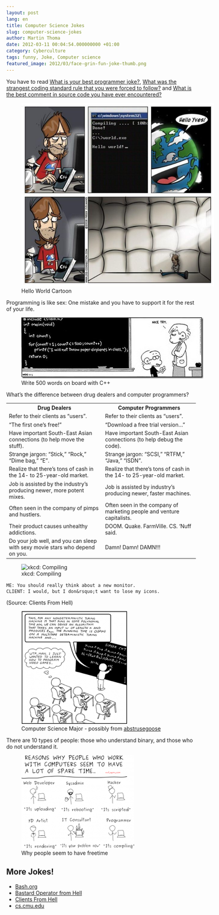 ```yaml
---
layout: post
lang: en
title: Computer Science Jokes
slug: computer-science-jokes
author: Martin Thoma
date: 2012-03-11 00:04:54.000000000 +01:00
category: Cyberculture
tags: funny, Joke, Computer science
featured_image: 2012/03/face-grin-fun-joke-thumb.png
---
```

<div class="info">You have to read <a href="http://stackoverflow.com/q/234075/562769">What is your best programmer joke?</a>, <a href="http://stackoverflow.com/q/218123/562769">What was the strangest coding standard rule that you were forced to follow?</a> and <a href="http://stackoverflow.com/q/184618/562769">What is the best comment in source code you have ever encountered?</a></div>

<figure class="aligncenter">
            <a href="../images/2012/03/hello-world-cartoon.jpg"><img src="../images/2012/03/hello-world-cartoon.jpg" alt="Hello World Cartoon" style="max-width:512px;max-height:487px;" class=" wp-image-18071 "/></a>
            <figcaption class="text-center">Hello World Cartoon</figcaption>
        </figure>

Programming is like sex:
One mistake and you have to support it for the rest of your life.

<figure class="aligncenter">
            <a href="../images/2012/03/write-500-words-count-cpp.jpg"><img src="../images/2012/03/write-500-words-count-cpp.jpg" alt="Write 500 words on board with C++" style="max-width:484px;max-height:162px" class="size-full wp-image-18111"/></a>
            <figcaption class="text-center">Write 500 words on board with C++</figcaption>
        </figure>

What&rsquo;s the difference between drug dealers and computer programmers?
<table>
<tr>
<th>Drug Dealers</th>
<th>Computer Programmers</th>
</tr>
<tr>
<td>Refer to their clients as &ldquo;users&rdquo;.</td>
<td>Refer to their clients as &ldquo;users&rdquo;.</td>
</tr>
<tr>
<td>&ldquo;The first one&rsquo;s free!&rdquo;</td>
<td>&ldquo;Download a free trial version&hellip;&rdquo;</td>
</tr>
<tr>
<td>Have important South-East Asian connections (to help move the stuff).</td>
<td>Have important South-East Asian connections (to help debug the code).</td>
</tr>
<tr>
<td>Strange jargon: &ldquo;Stick,&rdquo; &ldquo;Rock,&rdquo; &ldquo;Dime bag,&rdquo; &ldquo;E&rdquo;.</td>
<td>Strange jargon: &ldquo;SCSI,&rdquo; &ldquo;RTFM,&rdquo; &ldquo;Java,&rdquo; &ldquo;ISDN&rdquo;.</td>
</tr>
<tr>
<td>Realize that there&rsquo;s tons of cash in the 14- to 25-year-old market.</td>
<td>Realize that there&rsquo;s tons of cash in the 14- to 25-year-old market.</td>
</tr>
<tr>
<td>Job is assisted by the industry&rsquo;s producing newer, more potent mixes.</td>
<td>Job is assisted by industry&rsquo;s producing newer, faster machines.</td>
</tr>
<tr>
<td>Often seen in the company of pimps and hustlers.</td>
<td>Often seen in the company of marketing people and venture capitalists.</td>
</tr>
<tr>
<td>Their product causes unhealthy addictions.</td>
<td>DOOM. Quake. FarmVille. CS. &lsquo;Nuff said.</td>
</tr>
<tr>
<td>Do your job well, and you can sleep with sexy movie stars who depend on you.</td>
<td>Damn! Damn! DAMN!!!</td>
</tr>
</table>

<figure class="wp-caption aligncenter">
    <img src="http://imgs.xkcd.com/comics/compiling.png" alt="xkcd: Compiling">
    <figcaption>xkcd: Compiling</figcaption>
</figure>

```text
ME: You should really think about a new monitor.
CLIENT: I would, but I don&rsquo;t want to lose my icons.
```
(Source: Clients From Hell)

<figure class="aligncenter">
            <a href="../images/2012/03/computer-science-major-282x300.png"><img src="../images/2012/03/computer-science-major-282x300.png" alt="Computer Science Major - possibly from abstrusegoose" style="max-width:282px;max-height:300px" class="size-medium"/></a>
            <figcaption class="text-center">Computer Science Major - possibly from <a href=http://abstrusegoose.com/a/206.htm>abstrusegoose</a></figcaption>
        </figure>

There are 10 types of people: those who understand binary, and those who do not understand it.

<figure class="aligncenter">
            <a href="../images/2012/03/why-people-seem-to-have-freetime-300x248.png"><img src="../images/2012/03/why-people-seem-to-have-freetime-300x248.png" alt="Why people seem to have freetime" style="max-width:300px;max-height:248px" class="size-medium"/></a>
            <figcaption class="text-center">Why people seem to have freetime</figcaption>
        </figure>

<h2>More Jokes!</h2>
<ul>
  <li><a href="http://bash.org/?random">Bash.org</a></li>
  <li><a href="http://bofh.ch/">Bastard Operator from Hell</a></li>
  <li><a href="http://clientsfromhell.net/">Clients From Hell</a></li>
  <li><a href="http://www.cs.cmu.edu/~eugene/quotes/prog.html">cs.cmu.edu</a></li>
</ul>
